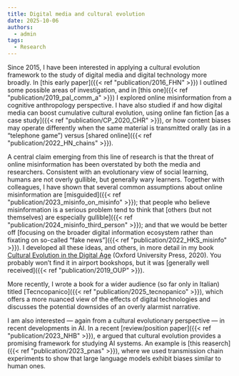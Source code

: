 ```yaml
---
title: Digital media and cultural evolution
date: 2025-10-06
authors:
  - admin
tags:
  - Research
---
```


Since 2015, I have been interested in applying a cultural evolution framework to the study of digital media and digital technology more broadly. In [this early paper]({{< ref "publication/2016_FHN" >}}) I outlined some possible areas of investigation, and in [this one]({{< ref "publication/2019_pal_comm_a" >}}) I explored online misinformation from a cognitive anthropology perspective. I have also studied if and how digital media can boost cumulative cultural evolution, using online fan fiction [as a case study]({{< ref "publication/CP_2020_CHR" >}}), or how content biases may operate differently when the same material is transmitted orally (as in a “telephone game”) versus [shared online]({{< ref "publication/2022_HN_chains" >}}). 

A central claim emerging from this line of research is that the threat of online misinformation has been overstated by both the media and researchers. Consistent with an evolutionary view of social learning, humans are not overly gullible, but generally wary learners. Together with colleagues, I have shown that several common assumptions about online misinformation are [misguided]({{< ref "publication/2023_misinfo_on_misinfo" >}}); that people who believe misinformation is a serious problem tend to think that [others (but not themselves) are especially gullible]({{< ref "publication/2024_misinfo_third_person" >}}); and that we would be better off [focusing on the broader digital information ecosystem rather than fixating on so-called “fake news”]({{< ref "publication/2022_HKS_misinfo" >}}). I developed all these ideas, and others, in more detail in my book [Cultural Evolution in the Digital Age](https://global.oup.com/academic/product/cultural-evolution-in-the-digital-age-9780198835943) (Oxford University Press, 2020). You probably won’t find it in airport bookshops, but it was [generally well received]({{< ref "publication/2019_OUP" >}}). 

More recently, I wrote a book for a wider audience (so far only in Italian) titled  [Tecncopanico]({{< ref "publication/2025_tecnopanico" >}}), which offers a more nuanced view of the effects of digital technologies and discusses the potential downsides of an overly alarmist narrative.

I am also interested — again from a cultural evolutionary perspective — in recent developments in AI. In a recent [review/position paper]({{< ref "publication/2023_NHB" >}}), e argued that cultural evolution provides a promising framework for studying AI systems. An example is [this reaserch]({{< ref "publication/2023_pnas" >}}), where we used transmission chain experiments to show that large language models exhibit biases similar to human ones.


